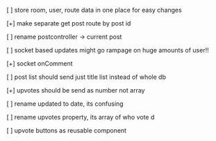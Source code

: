 [ ] store room, user, route data in one place for easy changes

[+] make separate get post route by post id

[ ] rename postcontroller -> current post

[ ] socket based updates might go rampage on huge amounts of user!!

[+] socket onComment

[ ] post list should send just title list instead of whole db

[+] upvotes should be send as number not array

[ ] rename updated to date, its confusing

[ ] rename upvotes property, its array of who vote d

[ ] upvote buttons as reusable component
